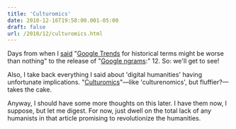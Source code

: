 ```yaml
---
title: 'Culturomics'
date: 2010-12-16T19:58:00.001-05:00
draft: false
url: /2010/12/culturomics.html
---
```


Days from when I [said](http://sappingattention.blogspot.com/2010/12/todays-times-article.html) "[Google Trends](http://www.google.com/trends/hottrends?q=adrian+gonzalez&date=2010-12-4&sa=X) for historical terms might be worse than nothing" to the release of "[Google ngrams](http://ngrams.googlelabs.com/):" 12. So: we'll get to see!  
  
  
Also, I take back everything I said about 'digital humanities' having unfortunate implications. "[Culturomics](http://www.sciencemag.org/content/early/2010/12/15/science.1199644)"—like 'culturenomics', but fluffier?—takes the cake.  
  
  
Anyway, I should have some more thoughts on this later. I have them now, I suppose, but let me digest. For now, just dwell on the total lack of any humanists in that article promising to revolutionize the humanities.